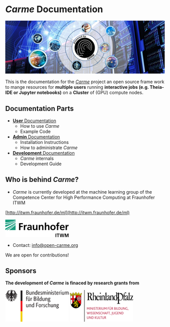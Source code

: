# *Carme* Documentation
![carme_stage](Images/Carme-Stage--dark--symmetric.jpg)

This is the documentation for the [*Carme*](www.open-carme.org) project an open source frame work to mange resources for **multiple users** running **interactive jobs (e.g. Theia-IDE or Jupyter notebooks)** on a **Cluster** of (GPU) compute nodes.


## Documentation Parts

* [**User** Documentation](UserDoc/readme.md)
    * How to use *Carme*
    * Example Code
* [**Admin** Documentation](AdminDoc/README.md)
    * Installation Instructions
    * How to administrate *Carme*
* [**Development** Documentation](DevelDoc/readme.md)
    * *Carme* internals
    * Development Guide 


## Who is behind *Carme*?
* *Carme* is currently developed at the machine learning group of the Competence Center for High Performance Computing at Fraunhofer ITWM

[http://itwm.fraunhofer.de/ml](http://itwm.fraunhofer.de/ml)


<img src="Images/logo.png" width="200">

* Contact: info@open-carme.org

We are open for contributions! 


## Sponsors
**The development of *Carme* is finaced by research grants from**

<img src="Images/BMBF.png" width="200" height="100">

<img src="Images/RLP.png" width="200" height="100">
